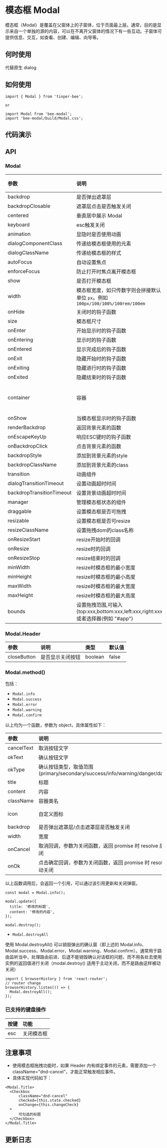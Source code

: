 # 模态框 Modal 

模态框（Modal）是覆盖在父窗体上的子窗体，位于页面最上层。通常，目的是显示来自一个单独的源的内容，可以在不离开父窗体的情况下有一些互动。子窗体可提供信息、交互，如查看、创建、编辑、向导等。

## 何时使用
代替原生 dialog

## 如何使用

```
import { Modal } from 'tinper-bee';

or

import Modal from 'bee-modal';
import 'bee-modal/build/Modal.css';

```

## 代码演示

## API

### Modal

|参数|说明|类型|默认值|
|:--|:----|:---|:----|
|backdrop|是否弹出遮罩层|boolean|true|
|backdropClosable|遮罩层点击是否触发关闭|boolean|true|
|centered|垂直居中展示 Modal|boolean|false|
|keyboard|esc触发关闭|boolean|-|
|animation|显隐时是否使用动画|boolean|true|
|dialogComponentClass|传递给模态框使用的元素|string/element|-|
|dialogClassName|传递给模态框的样式| class |-|
|autoFocus|自动设置焦点|boolean|true|
|enforceFocus|防止打开时焦点离开模态框|boolean|-|
|show|是否打开模态框|boolean|-|
|width|模态框宽度，如只传数字则会拼接默认单位 `px`。例如 `100px/100/100%/100rem/100em`|string/number|-|
|onHide|关闭时的钩子函数|function|-|
|size|模态框尺寸|sm/lg/xlg|-|
|onEnter|开始显示时的钩子函数|function|-|
|onEntering|显示时的钩子函数|function|-|
|onEntered|显示完成后的钩子函数|function|-|
|onExit|隐藏开始时的钩子函数|function|-|
|onExiting|隐藏进行时的钩子函数|function|-|
|onExited|隐藏结束时的钩子函数|function|-|
|container|容器|DOM元素/React组件/或者返回React组件的函数|-|
|onShow|当模态框显示时的钩子函数|function|-|
|renderBackdrop|返回背景元素的函数|function|-|
|onEscapeKeyUp|响应ESC键时的钩子函数|function|-|
|onBackdropClick|点击背景元素的函数|function|-|
|backdropStyle|添加到背景元素的style|object|-|
|backdropClassName|添加到背景元素的class|string|-|
|transition|动画组件|function|-|
|dialogTransitionTimeout|设置动画超时时间|function|-|
|backdropTransitionTimeout|设置背景动画超时时间|function|-|
|manager|管理模态框状态的组件|required|-|
|draggable|设置模态框是否可拖拽|bool|false|
|resizable|设置模态框是否可resize|bool|false|
|resizeClassName|设置拖拽dom的class名称|string|-|
|onResizeStart|resize开始时的回调|function|-|
|onResize|resize时的回调|function|-|
|onResizeStop|resize结束时的回调|function|-|
|minWidth|resize时模态框的最小宽度|number/string|200|
|minHeight|resize时模态框的最小高度|number/string|150|
|maxWidth|resize时模态框的最大宽度|number/string|-|
|maxHeight|resize时模态框的最大高度|number/string|-|
|bounds|设置拖拽范围,可输入{top:xxx,bottom:xxx,left:xxx,right:xxx}或者选择器(例如 "#app")|object/string|null|

### Modal.Header

|参数|说明|类型|默认值|
|:---|:-----|:----|:------|
|closeButton|是否显示关闭按钮|boolean|false|

### Modal.method()

包括：
- `Modal.info`
- `Modal.success`
- `Modal.error`
- `Modal.warning`
- `Modal.confirm`


以上均为一个函数，参数为 object，具体属性如下：

|参数|说明|类型|默认值|
|:---|:-----|:----|:------|
|cancelText|取消按钮文字|string|取消|
|okText|确认按钮文字|string|确定|
|okType|确认按钮类型，取值范围(primary/secondary/success/info/warning/danger/dark/light)|string|primary|
|title|标题|string/ReactNode|-|
|content|内容|string/ReactNode|-|
|className|容器类名|string|-|
|icon|自定义图标|ReactNode|`<Icon type="uf-qm-c"/>`|
|backdrop|是否弹出遮罩层/点击遮罩层是否触发关闭|boolean/"static"|true|
|width|宽度|string/number|400|
|onCancel|取消回调，参数为关闭函数，返回 promise 时 resolve 后自动关闭|function|-|
|onOk|点击确定回调，参数为关闭函数，返回 promise 时 resolve 后自动关闭|function|-|

以上函数调用后，会返回一个引用，可以通过该引用更新和关闭弹窗。

```
const modal = Modal.info();

modal.update({
  title: '修改的标题',
  content: '修改的内容',
});

modal.destroy();
```

- `Modal.destroyAll`

使用 Modal.destroyAll() 可以销毁弹出的确认窗（即上述的 Modal.info、Modal.success、Modal.error、Modal.warning、Modal.confirm）。通常用于路由监听当中，处理路由前进、后退不能销毁确认对话框的问题，而不用各处去使用实例的返回值进行关闭（modal.destroy() 适用于主动关闭，而不是路由这样被动关闭）

```
import { browserHistory } from 'react-router';
// router change
browserHistory.listen(() => {
  Modal.destroyAll();
});
```




### 已支持的键盘操作

|按键|功能|
|:---|:----|
|esc |关闭模态框|

## 注意事项
- 使用模态框拖拽功能时，如果 Header 内有绑定事件的元素，需要添加一个 className="dnd-cancel"，才能正常触发相应事件。
- 具体实现代码如下：
```
<Modal.Title>
  <Checkbox 
      className="dnd-cancel"
      checked={this.state.checked}  
      onChange={this.changeCheck}
  >
      可勾选的标题
  </Checkbox>
</Modal.Title>
```

## 更新日志
